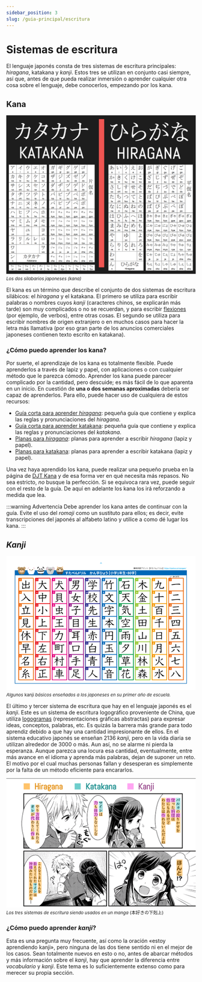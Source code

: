 ```yaml
---
sidebar_position: 3
slug: /guia-principal/escritura
---
```

# Sistemas de escritura

El lenguaje japonés consta de tres sistemas de escritura principales: *hiragana*, katakana y *kanji*. Estos tres se utilizan en conjunto casi siempre, así que, antes de que pueda realizar inmersión o aprender cualquier otra cosa sobre el lenguaje, debe conocerlos, empezando por los kana.

## Kana
![kana](../../assets/main_guide/writing_kana.png)
<i><small>Los dos silabarios japoneses (kana)</small></i>

El kana es un término que describe el conjunto de dos sistemas de escritura silábicos: el *hiragana* y el katakana. El primero se utiliza para escribir palabras o nombres cuyos *kanji* (caracteres chinos, se explicarán más tarde) son muy complicados o no se recuerdan, y para escribir [flexiones](https://es.wikipedia.org/wiki/Flexi%C3%B3n_(ling%C3%BC%C3%ADstica)) (por ejemplo, de verbos), entre otras cosas. El segundo se utiliza para escribir nombres de origen extranjero o en muchos casos para hacer la letra más llamativa (por eso gran parte de los anuncios comerciales japoneses contienen texto escrito en katakana).

### ¿Cómo puedo aprender los kana?
Por suerte, el aprendizaje de los kana es totalmente flexible. Puede aprenderlos a través de lapiz y papel, con aplicaciones o con cualquier método que le parezca cómodo. Aprender los kana puede parecer complicado por la cantidad, pero descuide; es más fácil de lo que aparenta en un inicio. En cuestión de **una o dos semanas aproximadas** debería ser capaz de aprenderlos. Para ello, puede hacer uso de cualquiera de estos recursos:

- [Guía corta para aprender *hiragana*](http://www.aprenderjapones.com/curso-de-japones/hiragana-basico/): pequeña guía que contiene y explica las reglas y pronunciaciones del *hiragana*.
- [Guía corta para aprender katakana](http://www.aprenderjapones.com/curso-de-japones/katakana-basico/): pequeña guía que contiene y explica las reglas y pronunciaciones del *katakana*.
- [Planas para *hiragana*](http://japanese-lesson.com/resources/pdf/characters/hiragana_writing_practice_sheets.pdf): planas para aprender a escribir *hiragana* (lapiz y papel).
- [Planas para katakana](http://japanese-lesson.com/resources/pdf/katakana_writing_practice_sheets.pdf): planas para aprender a escribir katakana (lapiz y papel).

Una vez haya aprendido los kana, puede realizar una pequeño prueba en la página de [DJT Kana](https://djtguide.neocities.org/kana/index.html) y de esa forma ver en qué necesita más repasos. No sea estricto, *no* busque la perfección. Si se equivoca rara vez, puede seguir con el resto de la guía. De aquí en adelante los kana los irá reforzando a medida que lea.

:::warning Advertencia
Debe aprender los kana antes de continuar con la guía. Evite el uso del *romaji* como un sustituto para ellos; es decir, evite transcripciones del japonés al alfabeto latino y utilice a como dé lugar los kana.
:::

## *Kanji*

![kanji](../../assets/main_guide/kanji_first_learners.png)<small><i>Algunos </i>kanji<i> básicos enseñados a los japoneses en su primer año de escuela.</i></small>

El último y tercer sistema de escritura que hay en el lenguaje japonés es el *kanji*. Este es un sistema de escritura logográfico proveniente de China, que utiliza [logogramas](https://es.wikipedia.org/wiki/Logograma) (representaciones gráficas abstractas) para expresar ideas, conceptos, palabras, etc. Es quizás la barrera más grande para todo aprendiz debido a que hay una cantidad impresionante de ellos. En el sistema educativo japonés se enseñan 2136 *kanji*, pero en la vida diaria se utilizan alrededor de 3000 o más. Aun así, no se alarme ni pierda la esperanza. Aunque parezca una locura esa cantidad, eventualmente, entre más avance en el idioma y aprenda más palabras, dejan de suponer un reto. El motivo por el cual muchas personas fallan y desesperan es simplemente por la falta de un método eficiente para encararlos.

![kanji](../../assets/main_guide/example_kana_kanji.png)<small><i>Los tres sistemas de escritura siendo usados en un manga </i>(本好きの下剋上)</small>

### ¿Cómo puedo aprender *kanji*?
Esta es una pregunta muy frecuente, así como la oración «estoy aprendiendo kanji», pero ninguna de las dos tiene sentido ni en el mejor de los casos. Sean totalmente nuevos en esto o no, antes de abarcar métodos y más información sobre el *kanji*, hay que aprender la diferencia entre *vocabulario* y *kanji*. Este tema es lo suficientemente extenso como para merecer su propia sección.

